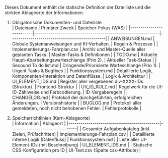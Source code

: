 Dieses Dokument enthält die statische Definition der Dateiliste und die strikten Ablageorte der Informationen.

1. Obligatorische Dokumenten- und Dateiliste  
| Dateiname                | Primärer Zweck                                               | Speicher-Fokus (WAS)                          |
|--------------------------|--------------------------------------------------------------|-----------------------------------------------|
| ANWEISUNGEN.md           | Globale Systemanweisungen und KI-Verhalten.                  | Regeln & Prozesse                             |
| Implementierungs-Fahrplan.csv | Archiv und Master-Quelle aller geplanten Tasks.          | Master-Tasks & Definitionen                   |
| TODO.md                  | Aktuelle Haupt-Abarbeitungswarteschlange (Prio 2).           | Aktueller Task-Status                          |
| Secound To do list.md    | Dringende/Priorisierte Warteschlange (Prio 1).                | Urgent Tasks & Bugfixes                       |
| Funktionssystem.md        | Detaillierte Logik, Komponenten-Interaktion und Datenflüsse. | Logik & Architektur                           |
| UI_ELEMENT_IDS.md         | Register aller vergebenen div-XXXX-IDs (Struktur).            | Frontend-Struktur                             |
| UV_ID_RULZ.md            | Regelwerk für die UI-ID-Zählweise und Farbcodierung.          | ID-Vergaberegeln                             |
| CHANGELOG.md             | Protokoll der durchgeführten, erfolgreichen Änderungen.       | Versionshistorie                              |
| BUGLOG.md                | Protokoll aller gemeldeten, noch nicht behobenen Fehler.      | Fehlerprotokolle                              |

2. Speicherrichtlinien (Kern-Ablageorte)  
| Information                                 | Ablageort                        |
|---------------------------------------------|---------------------------------|
| Gesamter Aufgabenkatalog (inkl. Zielen, Prüfschritten) | Implementierungs-Fahrplan.csv    |
| Detaillierte interne Logik (Datenfluss)    | Funktionssystem.md               |
| Liste aller UI-Element-IDs (mit Beschreibung) | UI_ELEMENT_IDS.md                |
| Statische CSS-Konfiguration pro ID          | UI-Text.csv (Spalte css-Attribute) |
